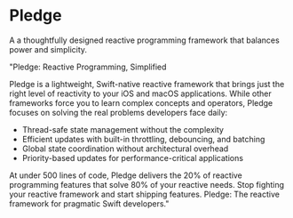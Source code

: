 # Pledge
A a thoughtfully designed reactive programming framework that balances power and simplicity.

"Pledge: Reactive Programming, Simplified

Pledge is a lightweight, Swift-native reactive framework that brings just the right level of reactivity to your iOS and macOS applications. While other frameworks force you to learn complex concepts and operators, Pledge focuses on solving the real problems developers face daily:
* Thread-safe state management without the complexity
* Efficient updates with built-in throttling, debouncing, and batching
* Global state coordination without architectural overhead
* Priority-based updates for performance-critical applications

At under 500 lines of code, Pledge delivers the 20% of reactive programming features that solve 80% of your reactive needs. Stop fighting your reactive framework and start shipping features.
Pledge: The reactive framework for pragmatic Swift developers."
